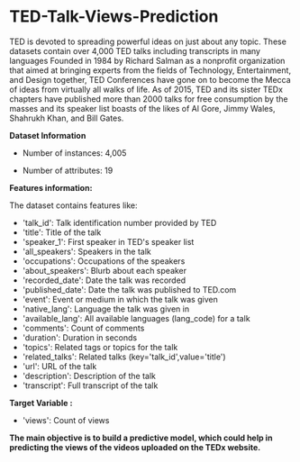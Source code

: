 # **TED-Talk-Views-Prediction**
TED is devoted to spreading powerful ideas on just about any topic. These datasets contain over 4,000 TED talks including transcripts in many languages Founded in 1984 by Richard Salman as a nonprofit organization that aimed at bringing experts from the fields of Technology, Entertainment, and Design together, TED Conferences have gone on to become the Mecca of ideas from virtually all walks of life. As of 2015, TED and its sister TEDx chapters have published more than 2000 talks for free consumption by the masses and its speaker list boasts of the likes of Al Gore, Jimmy Wales, Shahrukh Khan, and Bill Gates.

**Dataset Information**

* Number of instances: 4,005

* Number of attributes: 19

**Features information:**

The dataset contains features like:
* 'talk_id': Talk identification number provided by TED
* 'title': Title of the talk
* 'speaker_1': First speaker in TED's speaker list
* 'all_speakers': Speakers in the talk
* 'occupations': Occupations of the speakers
* 'about_speakers': Blurb about each speaker
* 'recorded_date': Date the talk was recorded
* 'published_date': Date the talk was published to TED.com
* 'event': Event or medium in which the talk was given
* 'native_lang': Language the talk was given in
* 'available_lang': All available languages (lang_code) for a talk
* 'comments': Count of comments
* 'duration': Duration in seconds
* 'topics': Related tags or topics for the talk
* 'related_talks': Related talks (key='talk_id',value='title')
* 'url': URL of the talk
* 'description': Description of the talk
* 'transcript': Full transcript of the talk
 
 **Target Variable :** 
 * 'views': Count of views

**The main objective is to build a predictive model, which could help in predicting the views of the videos uploaded on the TEDx website.**
